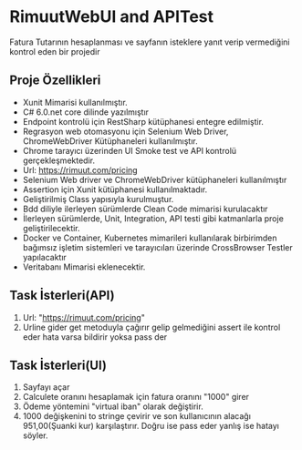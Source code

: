 # RimuutWebUI and APITest
Fatura Tutarının hesaplanması ve sayfanın isteklere yanıt verip vermediğini kontrol eden bir projedir  
## Proje Özellikleri
* Xunit Mimarisi kullanılmıştır.
* C# 6.0.net core dilinde yazılmıştır
* Endpoint kontrolü için RestSharp kütüphanesi entegre edilmiştir.
* Regrasyon web otomasyonu için Selenium Web Driver, ChromeWebDriver Kütüphaneleri kullanılmıştır.
* Chrome tarayıcı üzerinden UI Smoke test ve API kontrolü gerçekleşmektedir.
* Url: https://rimuut.com/pricing
* Selenium Web driver ve ChromeWebDriver kütüphaneleri kullanılmıştır
* Assertion için Xunit kütüphanesi kullanılmaktadır.
* Geliştirilmiş Class yapısıyla kurulmuştur.
* Bdd diliyle ilerleyen sürümlerde Clean Code mimarisi kurulacaktır
* İlerleyen sürümlerde, Unit, Integration, API testi gibi katmanlarla proje geliştirilecektir.
* Docker ve Container, Kubernetes mimarileri kullanılarak birbirimden bağımsız işletim sistemleri ve tarayıcıları üzerinde CrossBrowser Testler yapılacaktır
* Veritabanı Mimarisi eklenecektir.

## Task İsterleri(API)
1. Url: "https://rimuut.com/pricing" 
2. Urline gider get metoduyla çağırır gelip gelmediğini assert ile kontrol eder hata varsa bildirir yoksa pass der

## Task İsterleri(UI)
1. Sayfayı açar
2. Calculete oranını hesaplamak için fatura oranını "1000" girer
3. Ödeme yöntemini "virtual iban" olarak değiştirir.
4. 1000 değişkenini to stringe çevirir ve son kullanıcının alacağı 951,00(Şuanki kur) karşılaştırır. Doğru ise pass eder yanlış ise hatayı söyler.
